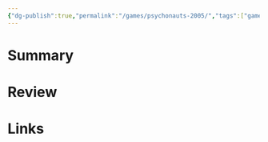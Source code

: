 ```yaml
---
{"dg-publish":true,"permalink":"/games/psychonauts-2005/","tags":["games"],"created":"2024-04-08","updated":"2024-04-08"}
---
```



# Summary

# Review

# Links
